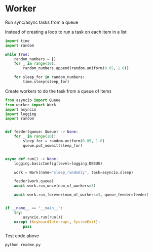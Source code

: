 # Worker

Run sync/async tasks from a queue

Instead of creating a loop to run a task on each item in a list
```python
import time
import random

while True:
    random_numbers = []
    for _ in range(10):
        random_numbers.append(random.uniform(0.05, 1.0))

    for sleep_for in random_numbers:
        time.sleep(sleep_for)
```

Create workers to do the task from a queue of items
```python
from asyncio import Queue
from worker import Work
import asyncio
import logging
import random


def feeder(queue: Queue) -> None:
    for _ in range(10):
        sleep_for = random.uniform(0.05, 1.0)
        queue.put_nowait(sleep_for)


async def run() -> None:
    logging.basicConfig(level=logging.DEBUG)

    work = Work(name="sleep_randomly", task=asyncio.sleep)

    feeder(work.queue)
    await work.run_once(num_of_workers=3)

    await work.run_forever(num_of_workers=3, queue_feeder=feeder)


if __name__ == "__main__":
    try:
        asyncio.run(run())
    except (KeyboardInterrupt, SystemExit):
        pass

```

Test code above
```
python readme.py
```
